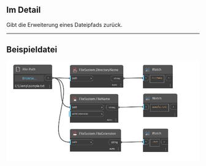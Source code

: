 ## Im Detail
Gibt die Erweiterung eines Dateipfads zurück.
___
## Beispieldatei

![FileExtension](./DSCore.IO.FileSystem.FileExtension_img.jpg)

